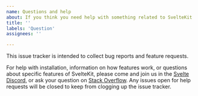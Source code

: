 ```yaml
---
name: Questions and help
about: If you think you need help with something related to SvelteKit
title: ''
labels: 'Question'
assignees: ''

---
```


This issue tracker is intended to collect bug reports and feature requests.

For help with installation, information on how features work, or questions about specific features of SvelteKit, please come and join us in the [Svelte Discord](https://svelte.dev/chat), or ask your question on [Stack Overflow](https://stackoverflow.com/questions/tagged/svelte). Any issues open for help requests will be closed to keep from clogging up the issue tracker.
